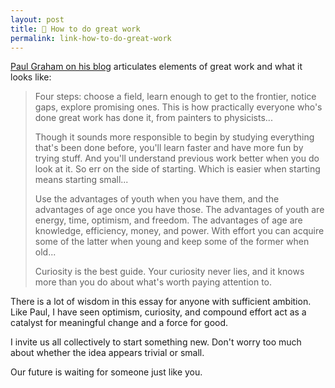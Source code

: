 ```yaml
---
layout: post
title: 🔗 How to do great work
permalink: link-how-to-do-great-work
---
```


[Paul Graham on his blog](http://www.paulgraham.com/greatwork.html) articulates elements of great work and what it looks like:

> Four steps: choose a field, learn enough to get to the frontier, notice gaps, explore promising ones. This is how practically everyone who's done great work has done it, from painters to physicists...
>
> Though it sounds more responsible to begin by studying everything that's been done before, you'll learn faster and have more fun by trying stuff. And you'll understand previous work better when you do look at it. So err on the side of starting. Which is easier when starting means starting small...
>
> Use the advantages of youth when you have them, and the advantages of age once you have those. The advantages of youth are energy, time, optimism, and freedom. The advantages of age are knowledge, efficiency, money, and power. With effort you can acquire some of the latter when young and keep some of the former when old...
>
> Curiosity is the best guide. Your curiosity never lies, and it knows more than you do about what's worth paying attention to.

There is a lot of wisdom in this essay for anyone with sufficient ambition. Like Paul, I have seen optimism, curiosity, and compound effort act as a catalyst for meaningful change and a force for good.

I invite us all collectively to start something new. Don't worry too much about whether the idea appears trivial or small.

Our future is waiting for someone just like you.
